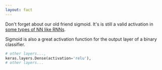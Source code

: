 ```yaml
---
layout: fact
---
```


<Congratz
  achievement="knowing your third activation function"
  message="Remember its acronym: ReLU"
  secondary="We only use it in the hidden layer."
  compact
/>

<div class="text-gray-500 italic mb-8">
  Don't forget about our old friend sigmoid.  It's is still a valid activation 
  in <a href="https://towardsdatascience.com/how-to-choose-the-right-activation-function-for-neural-networks-3941ff0e6f9c">some types of NN like RNNs</a>.
  
  Sigmoid is also a great activation function for the output layer of a binary classifier.
</div>

```py
# other layers...,
keras.layers.Dense(activation='relu'),
# other layers...
```

<style>
  .shiki-container {
    text-align: left;
    width: 50%;
    margin-left: auto;
    margin-right: auto;
  }
</style>